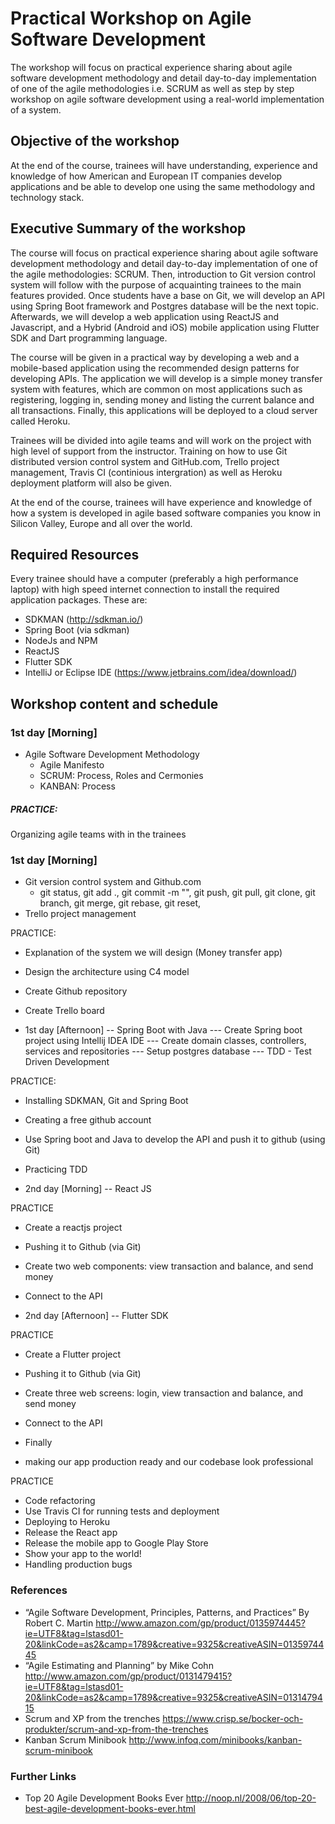 # Practical Workshop on Agile Software Development

The workshop will focus on practical experience sharing about agile software development methodology and detail day-to-day implementation of one of the agile methodologies i.e. SCRUM as well as step by step workshop on agile software development using a real-world implementation of a system.

## Objective of the workshop 
At the end of the course, trainees will have understanding, experience and knowledge of how American and European IT companies develop applications and be able to develop one using the same methodology and technology stack.

## Executive Summary of the workshop

The course will focus on practical experience sharing about agile software development methodology and detail day-to-day implementation of one of the agile methodologies: SCRUM. Then, introduction to Git version control system will follow with the purpose of acquainting trainees to the main features provided. Once students have a base on Git, we will develop an API using Spring Boot framework and Postgres database will be the next topic. Afterwards, we will develop a web application using ReactJS and Javascript, and a Hybrid (Android and iOS) mobile application using Flutter SDK and Dart programming language.

The course will be given in a practical way by developing a web and a mobile-based application using the recommended design patterns for developing APIs. The application we will develop is a simple money transfer system with features, which are common on most applications such as registering, logging in, sending money and listing the current balance and all transactions. Finally, this applications will be deployed to a cloud server called Heroku. 

Trainees will be divided into agile teams and will work on the project with high level of support from the instructor. Training on how to use Git distributed version control system and GitHub.com, Trello project management, Travis CI (continious intergration) as well as Heroku deployment platform will also be given.

At the end of the course, trainees will have experience and knowledge of how a system is developed in agile based software companies you know in Silicon Valley, Europe and all over the world.

## Required Resources
Every trainee should have a computer (preferably a high performance laptop) with high speed internet connection to install the required application packages. These are: 
- SDKMAN (http://sdkman.io/)
- Spring Boot (via sdkman)
- NodeJs and NPM
- ReactJS
- Flutter SDK
- IntelliJ or Eclipse IDE (https://www.jetbrains.com/idea/download/)

## Workshop content and schedule
### 1st day [Morning]
- Agile Software Development Methodology
  - Agile Manifesto
  - SCRUM: Process, Roles and Cermonies
  - KANBAN: Process

##### PRACTICE:
Organizing agile teams with in the trainees

### 1st day [Morning]
- Git version control system and Github.com
  - git status, git add ., git commit -m "<message>", git push, git pull, git clone, git branch, git merge, git rebase, git reset, 
- Trello project management
  
PRACTICE:
- Explanation of the system we will design (Money transfer app)
- Design the architecture using C4 model
- Create Github repository
- Create Trello board

- 1st day [Afternoon]
-- Spring Boot with Java
--- Create Spring boot project using Intellij IDEA IDE
--- Create domain classes, controllers, services and repositories
--- Setup postgres database
--- TDD - Test Driven Development

PRACTICE: 
- Installing SDKMAN, Git and Spring Boot
- Creating a free github account
- Use Spring boot and Java to develop the API and push it to github (using Git)
- Practicing TDD

- 2nd day [Morning]
-- React JS

PRACTICE
- Create a reactjs project
- Pushing it to Github (via Git)
- Create two web components: view transaction and balance, and send money
- Connect to the API

- 2nd day [Afternoon]
-- Flutter SDK

PRACTICE
- Create a Flutter project
- Pushing it to Github (via Git)
- Create three web screens: login, view transaction and balance, and send money
- Connect to the API

- Finally
- making our app production ready and our codebase look professional

PRACTICE
- Code refactoring
- Use Travis CI for running tests and deployment
- Deploying to Heroku
- Release the React app
- Release the mobile app to Google Play Store
- Show your app to the world!
- Handling production bugs

### References
- “Agile Software Development, Principles, Patterns, and Practices” By Robert C. Martin
http://www.amazon.com/gp/product/0135974445?ie=UTF8&tag=lstasd01-20&linkCode=as2&camp=1789&creative=9325&creativeASIN=0135974445 
- “Agile Estimating and Planning” by Mike Cohn 
http://www.amazon.com/gp/product/0131479415?ie=UTF8&tag=lstasd01-20&linkCode=as2&camp=1789&creative=9325&creativeASIN=0131479415
- Scrum and XP from the trenches
https://www.crisp.se/bocker-och-produkter/scrum-and-xp-from-the-trenches 
- Kanban Scrum Minibook
http://www.infoq.com/minibooks/kanban-scrum-minibook

### Further Links
- Top 20 Agile Development Books Ever
http://noop.nl/2008/06/top-20-best-agile-development-books-ever.html

